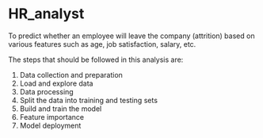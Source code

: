 # HR_analyst
To predict whether an employee will leave the company (attrition) based on various features such as age, job satisfaction, salary, etc.

The steps that should be followed in this analysis are:

1. Data collection and preparation
2. Load and explore data
3. Data processing
4. Split the data into training and testing sets
5. Build and train the model
6. Feature importance
7. Model deployment
